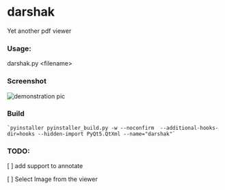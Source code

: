 # darshak
Yet another pdf viewer 

### Usage: 
darshak.py <filename\>

### Screenshot 

![demonstration pic](https://github.com/srbhp/solid-potato/raw/master/screenshot.png)

### Build
    `pyinstaller pyinstaller_build.py -w --noconfirm  --additional-hooks-dir=hooks --hidden-import PyQt5.QtXml --name="darshak"`

### TODO:
[ ] add support to annotate

[ ] Select Image from the viewer

